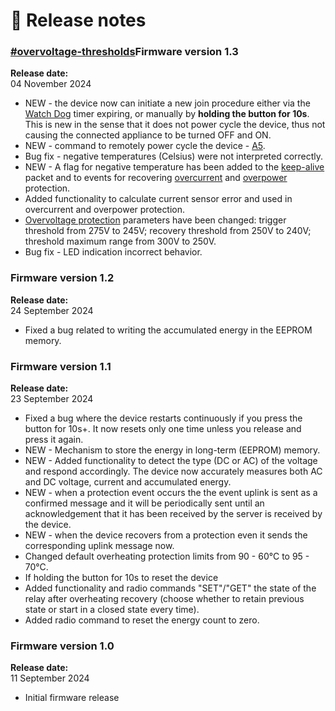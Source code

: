 # 🥳 Release notes

### [#overvoltage-thresholds](mclimate-16aspm-device-communication-protocol/protections.md#overvoltage-thresholds "mention")Firmware version 1.3

**Release date:** \
04 November 2024

* NEW - the device now can initiate a new join procedure either via the [Watch Dog](mclimate-16aspm-device-communication-protocol/network-related-settings.md#communication-watch-dog) timer expiring, or manually by **holding the button for 10s**. This is new in the sense that it does not power cycle the device, thus not causing the connected appliance to be turned OFF and ON.
* NEW - command to remotely power cycle the device - [A5](mclimate-16aspm-device-communication-protocol/reset-device.md).
* Bug fix - negative temperatures (Celsius) were not interpreted correctly.
* NEW - A flag for negative temperature has been added to the [keep-alive](mclimate-16aspm-device-communication-protocol/keep-alive.md) packet and to events for recovering [overcurrent](mclimate-16aspm-device-communication-protocol/protections.md#overcurrent-recovery-event) and [overpower](mclimate-16aspm-device-communication-protocol/protections.md#overpower-recovery-event) protection.
* Added functionality to calculate current sensor error and used in overcurrent and overpower protection.
* [Overvoltage protection](mclimate-16aspm-device-communication-protocol/protections.md#overvoltage-thresholds) parameters have been changed: trigger threshold from 275V to 245V; recovery threshold from 250V to 240V; threshold maximum range from 300V to 250V.
* Bug fix - LED indication incorrect behavior.

### Firmware version 1.2

**Release date:** \
24 September 2024

* Fixed a bug related to writing the accumulated energy in the EEPROM memory.

### Firmware version 1.1

**Release date:** \
23 September 2024

* Fixed a bug where the device restarts continuously if you press the button for 10s+. It now resets only one time unless you release and press it again.
* NEW - Mechanism to store the energy in long-term (EEPROM) memory.
* NEW - Added functionality to detect the type (DC or AC) of the voltage and respond accordingly. The device now accurately measures both AC and DC voltage, current and accumulated energy.
* NEW - when a protection event occurs the the event uplink is sent as a confirmed message and it will be periodically sent until an acknowledgement that it has been received by the server is received by the device.
* NEW - when the device recovers from a protection even it sends the corresponding uplink message now.
* Changed default overheating protection limits from 90 - 60°C to 95 - 70°C.
* If holding the button for 10s to reset the device
* Added functionality and radio commands "SET"/"GET" the state of the relay after overheating recovery (choose whether to retain previous state or start in a closed state every time).
* Added radio command to reset the energy count to zero.

### Firmware version 1.0

**Release date:** \
11 September 2024&#x20;

* Initial firmware release
